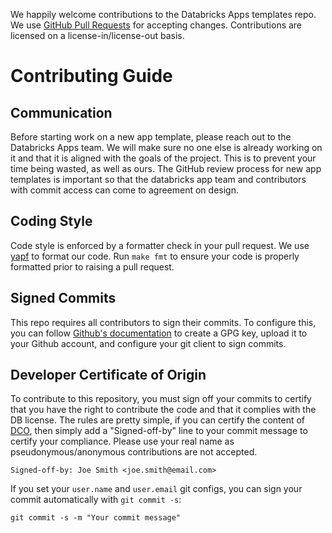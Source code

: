 We happily welcome contributions to the Databricks Apps templates repo. We use [GitHub Pull Requests](https://github.com/databricks/app-templates/pulls) for accepting changes.
Contributions are licensed on a license-in/license-out basis.

# Contributing Guide

## Communication
Before starting work on a new app template, please reach out to the Databricks Apps team. We will make sure no one else is already working on it and that it is aligned with the goals of the project.
This is to prevent your time being wasted, as well as ours.
The GitHub review process for new app templates is important so that the databricks app team and contributors with commit access can come to agreement on design.

## Coding Style
Code style is enforced by a formatter check in your pull request. We use [yapf](https://github.com/google/yapf) to format our code. Run `make fmt` to ensure your code is properly formatted prior to raising a pull request.

## Signed Commits
This repo requires all contributors to sign their commits. To configure this, you can follow [Github's documentation](https://docs.github.com/en/authentication/managing-commit-signature-verification/signing-commits) to create a GPG key, upload it to your Github account, and configure your git client to sign commits.

## Developer Certificate of Origin

To contribute to this repository, you must sign off your commits to certify 
that you have the right to contribute the code and that it complies with the 
DB license. The rules are pretty simple, if you can certify the 
content of [DCO](./DCO), then simply add a "Signed-off-by" line to your 
commit message to certify your compliance. Please use your real name as 
pseudonymous/anonymous contributions are not accepted.

```
Signed-off-by: Joe Smith <joe.smith@email.com>
```

If you set your `user.name` and `user.email` git configs, you can sign your 
commit automatically with `git commit -s`:

```
git commit -s -m "Your commit message"
```
